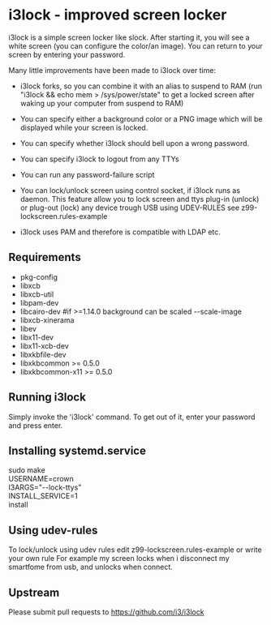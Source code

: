 i3lock - improved screen locker
===============================
i3lock is a simple screen locker like slock. After starting it, you will
see a white screen (you can configure the color/an image). You can return
to your screen by entering your password.

Many little improvements have been made to i3lock over time:

- i3lock forks, so you can combine it with an alias to suspend to RAM
  (run "i3lock && echo mem > /sys/power/state" to get a locked screen
   after waking up your computer from suspend to RAM)

- You can specify either a background color or a PNG image which will be
  displayed while your screen is locked.

- You can specify whether i3lock should bell upon a wrong password.

- You can specify i3lock to logout from any TTYs

- You can run any password-failure script

- You can lock/unlock screen using control socket, if i3lock runs as daemon.
  This feature allow you to lock screen and ttys plug-in (unlock) or plug-out (lock) any device trough USB using UDEV-RULES see z99-lockscreen.rules-example

- i3lock uses PAM and therefore is compatible with LDAP etc.

Requirements
------------
- pkg-config
- libxcb
- libxcb-util
- libpam-dev
- libcairo-dev #if >=1.14.0 background can be scaled --scale-image
- libxcb-xinerama
- libev
- libx11-dev
- libx11-xcb-dev
- libxkbfile-dev
- libxkbcommon >= 0.5.0
- libxkbcommon-x11 >= 0.5.0

Running i3lock
-------------
Simply invoke the 'i3lock' command. To get out of it, enter your password and
press enter.

Installing systemd.service
------------
sudo make \
	USERNAME=crown \
	I3ARGS="--lock-ttys" \
	INSTALL_SERVICE=1 \
	install

Using udev-rules
------------
To lock/unlock using udev rules edit z99-lockscreen.rules-example or write your own rule
For example my screen locks when i disconnect my smartfome from usb, and unlocks when connect.

Upstream
--------
Please submit pull requests to https://github.com/i3/i3lock
